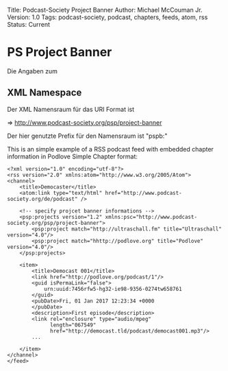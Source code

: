Title: Podcast-Society Project Banner
Author: Michael McCouman Jr.
Version: 1.0
Tags: podcast-society, podcast, chapters, feeds, atom, rss
Status: Current

# PS Project Banner #

Die Angaben zum 

## XML Namespace ##

Der XML Namensraum für das URI Format ist

=> http://www.podcast-society.org/psp/project-banner

Der hier genutzte Prefix für den Namensraum ist "pspb:"


This is an simple example of a RSS podcast feed with
embedded chapter information in Podlove Simple Chapter
format:

    <?xml version="1.0" encoding="utf-8"?>
    <rss version="2.0" xmlns:atom="http://www.w3.org/2005/Atom">
    <channel>
        <title>Democaster</title>
        <atom:link type="text/html" href="http://www.podcast-society.org/de/podcast" />

        <!-- specify projcet banner informations -->
        <psp:projects version="1.2" xmlns:psc="http://www.podcast-society.org/psp/project-banner">
            <psp:project match="http://ultraschall.fm" title="Ultraschall" version="4.0"/>
            <psp:project match="hhttp://podlove.org" title="Podlove" version="4.0"/>
        </psp:projects>
        
        <item>
            <title>Democast 001</title>
            <link href="http://podlove.org/podcast/1"/>
            <guid isPermaLink="false">
                urn:uuid:7456rfw5-hg32-ie98-9356-0274tw658761
            </guid>
            <pubDate>Fri, 01 Jan 2017 12:23:34 +0000
            </pubDate>
            <description>First episode</description>
            <link rel="enclosure" type="audio/mpeg"
                  length="067549"
                  href="http://democast.tld/podcast/democast001.mp3"/>
            ...
            
        </item>
    </channel>
    </feed>

